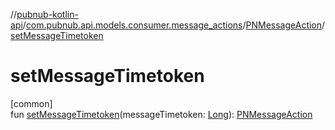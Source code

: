 //[pubnub-kotlin-api](../../../index.md)/[com.pubnub.api.models.consumer.message_actions](../index.md)/[PNMessageAction](index.md)/[setMessageTimetoken](set-message-timetoken.md)

# setMessageTimetoken

[common]\
fun [setMessageTimetoken](set-message-timetoken.md)(messageTimetoken: [Long](https://kotlinlang.org/api/latest/jvm/stdlib/kotlin/-long/index.html)): [PNMessageAction](index.md)
